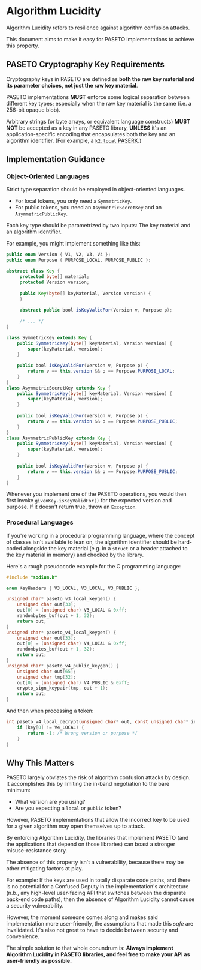 # Algorithm Lucidity

Algorithm Lucidity refers to resilience against algorithm confusion attacks.

This document aims to make it easy for PASETO implementations to achieve this property.

## PASETO Cryptography Key Requirements

Cryptography keys in PASETO are defined as **both the raw key material and its
parameter choices, not just the raw key material**.

PASETO implementations **MUST** enforce some logical separation between different key types;
especially when the raw key material is the same (i.e. a 256-bit opaque blob).

Arbitrary strings (or byte arrays, or equivalent language constructs) **MUST NOT**
be accepted as a key in any PASETO library, **UNLESS** it's an application-specific
encoding that encapsulates both the key and an algorithm identifier. (For example,
a [`k2.local` PASERK](https://github.com/paseto-standard/paserk/blob/master/types/local.md).)

## Implementation Guidance

### Object-Oriented Languages

Strict type separation should be employed in object-oriented languages.

* For local tokens, you only need a `SymmetricKey`.
* For public tokens, you need an `AsymmetricSecretKey` and an `AsymmetricPublicKey`.

Each key type should be parametrized by two inputs: The key material and an algorithm identifier.

For example, you might implement something like this:

```java
public enum Version { V1, V2, V3, V4 };
public enum Purpose { PURPOSE_LOCAL, PURPOSE_PUBLIC }; 

abstract class Key {
     protected byte[] material;
     protected Version version;
     
     public Key(byte[] keyMaterial, Version version) {
     }
     
     abstract public bool isKeyValidFor(Version v, Purpose p);
     
     /* ... */
}

class SymmetricKey extends Key {
    public SymmetricKey(byte[] keyMaterial, Version version) {
        super(keyMaterial, version);
    }
    
    public bool isKeyValidFor(Version v, Purpose p) {
        return v == this.version && p == Purpose.PURPOSE_LOCAL;
    }
}
class AsymmetricSecretKey extends Key {
    public SymmetricKey(byte[] keyMaterial, Version version) {
        super(keyMaterial, version);
    }
    
    public bool isKeyValidFor(Version v, Purpose p) {
        return v == this.version && p == Purpose.PURPOSE_PUBLIC;
    }
}
class AsymmetricPublicKey extends Key {
    public SymmetricKey(byte[] keyMaterial, Version version) {
        super(keyMaterial, version);
    }
    
    public bool isKeyValidFor(Version v, Purpose p) {
        return v == this.version && p == Purpose.PURPOSE_PUBLIC;
    }
}
```

Whenever you implement one of the PASETO operations, you would then first invoke
`givenKey.isKeyValidFor()` for the expected version and purpose. If it doesn't
return true, throw an `Exception`.

### Procedural Languages

If you're working in a procedural programming language, where the concept of classes isn't
available to lean on, the algorithm identifier should be hard-coded alongside the key material
(e.g. in a `struct` or a header attached to the key material in memory) and checked by the 
library.

Here's a rough pseudocode example for the C programming language:

```c
#include "sodium.h"

enum KeyHeaders { V3_LOCAL, V3_LOCAL, V3_PUBLIC };

unsigned char* paseto_v3_local_keygen() {
    unsigned char out[33];
    out[0] = (unsigned char) V3_LOCAL & 0xff;
    randombytes_buf(out + 1, 32);
    return out;
}
unsigned char* paseto_v4_local_keygen() {
    unsigned char out[33];
    out[0] = (unsigned char) V4_LOCAL & 0xff;
    randombytes_buf(out + 1, 32);
    return out;
}
unsigned char* paseto_v4_public_keygen() {
    unsigned char out[65];
    unsigned char tmp[32];
    out[0] = (unsigned char) V4_PUBLIC & 0xff;
    crypto_sign_keypair(tmp, out + 1);
    return out;
}
```

And then when processing a token:

```c
int paseto_v4_local_decrypt(unsigned char* out, const unsigned char* in, const unsigned char* key) {
    if (key[0] != V4_LOCAL) {
        return -1; /* Wrong version or purpose */
    }
}  
```

## Why This Matters

PASETO largely obviates the risk of algorithm confusion attacks by design. It accomplishes
this by limiting the in-band negotiation to the bare minimum:

* What version are you using?
* Are you expecting a `local` or `public` token?

However, PASETO implementations that allow the incorrect key to be used for a given algorithm
may open themselves up to attack.

By enforcing Algorithm Lucidity, the libraries that implement PASETO (and the applications that
depend on those libraries) can boast a stronger misuse-resistance story.

The absence of this property isn't a vulnerability, because there may be other mitigating factors
at play. 

For example: If the keys are used in totally disparate code paths, and there is no potential for
a Confused Deputy in the implementation's architecture (n.b., any high-level user-facing API that 
switches between the disparate back-end code paths), then the absence of Algorithm Lucidity cannot
cause a security vulnerability.

However, the moment someone comes along and makes said implementation more user-friendly, the
assumptions that made this *safe* are invalidated. It's also not great to have to decide between
security and convenience.

The simple solution to that whole conundrum is: **Always implement Algorithm Lucidity in PASETO
libraries, and feel free to make your API as user-friendly as possible.**
